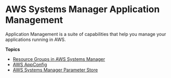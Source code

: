 # AWS Systems Manager Application Management<a name="systems-manager-application-management"></a>

Application Management is a suite of capabilities that help you manage your applications running in AWS\.

**Topics**
+ [Resource Groups in AWS Systems Manager](systems-manager-resource-groups.md)
+ [AWS AppConfig](appconfig.md)
+ [AWS Systems Manager Parameter Store](systems-manager-parameter-store.md)